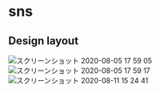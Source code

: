 # sns
## Design layout

![スクリーンショット 2020-08-05 17 59 05](https://user-images.githubusercontent.com/56709557/89393384-b48bd680-d745-11ea-8cf5-0e23d97b2df7.png)
![スクリーンショット 2020-08-05 17 59 17](https://user-images.githubusercontent.com/56709557/89393392-b6559a00-d745-11ea-805a-3ec0d2a25963.png)
![スクリーンショット 2020-08-11 15 24 41](https://user-images.githubusercontent.com/56709557/89864469-f8b82480-dbe6-11ea-9e1c-bcd0df0226e8.png)
